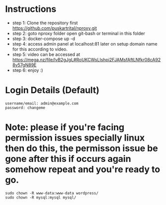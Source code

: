# Instructions
* step 1: Clone the repository first https://github.com/puskartrital/nproxy.git
* step 2: goto nproxy folder open git-bash or terminal in this folder
* step 3: docker-compose up -d
* step 4: access admin panel at localhost:81 later on setup domain name for this according to video.
* step 5: video can be accessed at https://mega.nz/file/lvB2gJgL#RoUKCWsLIshpi2FJAMsfAftLNfkr08cA928v57gN89E
* step 6: enjoy :)

# Login Details (Default)
```
username/email: admin@example.com
password: changeme
```

# Note: please if you're facing permission issues specially linux then do this, the permisson issue be gone after this if occurs again somehow repeat and you're ready to go.

``` 
sudo chown -R www-data:www-data wordpress/
sudo chown -R mysql:mysql mysql/
```